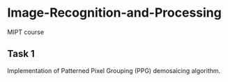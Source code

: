 # Image-Recognition-and-Processing
MIPT course

## Task 1
Implementation of Patterned Pixel Grouping (PPG) demosaicing algorithm.
